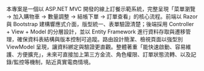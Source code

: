 本專案是一個以 ASP.NET MVC 開發的線上訂餐示範系統，完整呈現「菜單瀏覽 → 加入購物車 → 數量調整 → 結帳下單 → 訂單查看」的核心流程。前端以 Razor 與 Bootstrap 建構響應式介面，版型統一、表單驗證清楚；後端採用 Controller + View + Model 的分層設計，並以 Entity Framework 進行資料存取與遷移管理，確保資料表結構與版本控制可追蹤。路由設計簡潔、檢視頁面以強型別 ViewModel 呈現，讓資料綁定與驗證更直觀。整體著重「能快速啟動、容易維護、方便擴充」，未來可直接加上第三方金流、角色權限、訂單狀態流轉、以及記錄/監控等機制，貼近真實電商情境。
